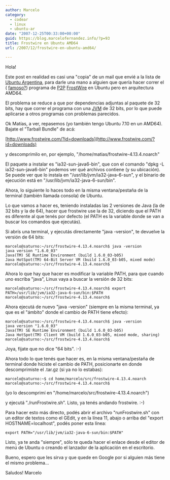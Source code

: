 ```yaml
---
author: Marcelo
category:
  - codear
  - linux
  - ubuntu-ar
date: "2007-12-25T00:33:00+00:00"
guid: https://blog.marcelofernandez.info/?p=93
title: Frostwire en Ubuntu AMD64
url: /2007/12/frostwire-en-ubuntu-amd64/

---
```

Hola!

Este post en realidad es casi una "copia" de un mail que envié a la lista de [Ubuntu Argentina](http://ubuntu-ar.org/), para darle una mano a alguien que quería hacer correr el ( [famoso?](http://www.frostwire.com/blog/?p=40)) programa de [P2P](http://es.wikipedia.org/wiki/P2P) [FrostWire](http://www.frostwire.com/) en Ubuntu pero en arquitectura AMD64.

El problema se reduce a que por dependencias adjuntas al paquete de 32 bits, hay que correr el programa con una [JVM](http://es.wikipedia.org/wiki/JVM) de 32 bits, por lo que puede aplicarse a otros programas con problemas parecidos.

Ok Matías, a ver, repasemos (yo también tengo Ubuntu 7.10 en un AMD64). Bajate el "Tarball Bundle" de acá:

[http://www.frostwire.com/?id=downloads](http://www.frostwire.com/?id=downloads)

y descomprimilo en, por ejemplo, "/home/matias/frostwire-4.13.4.noarch"

El paquete a instalar es "ia32-sun-java6-bin", que con el comando "dpkg -L ia32-sun-java6-bin" podemos ver qué archivos contiene (y su ubicación). Se puede ver que lo instala en "/usr/lib/jvm/ia32-java-6-sun", y el binario de ejecución está en "/usr/lib/jvm/ia32-java-6-sun/bin".

Ahora, lo siguiente lo haces todo en la misma ventana/pestaña de la terminal (también llamada consola) de Ubuntu.

Lo que vamos a hacer es, teniendo instaladas las 2 versiones de Java (la de 32 bits y la de 64), hacer que frostwire use la de 32, diciendo que el PATH es diferente al que tenés por defecto (el PATH es la variable donde se van a buscar los comandos que ejecutás).

Si abrís una terminal, y ejecutás directamente "java -version", te devuelve la versión de 64 bits:

```
marcelo@saturno:~/src/frostwire-4.13.4.noarch$ java -version
java version "1.6.0_03"
Java(TM) SE Runtime Environment (build 1.6.0_03-b05)
Java HotSpot(TM) 64-Bit Server VM (build 1.6.0_03-b05, mixed mode)
marcelo@saturno:~/src/frostwire-4.13.4.noarch$
```

Ahora lo que hay que hacer es modificar la variable PATH, para que cuando uno escriba "java", Linux vaya a buscar la versión de 32 bits:

```
marcelo@saturno:~/src/frostwire-4.13.4.noarch$ export PATH=/usr/lib/jvm/ia32-java-6-sun/bin:$PATH
marcelo@saturno:~/src/frostwire-4.13.4.noarch$
```

Ahora ejecutá de nuevo "java -version" (siempre en la misma terminal, ya que es el "ámbito" donde el cambio de PATH tiene efecto):

```
marcelo@saturno:~/src/frostwire-4.13.4.noarch$ java -version
java version "1.6.0_03"
Java(TM) SE Runtime Environment (build 1.6.0_03-b05)
Java HotSpot(TM) Client VM (build 1.6.0_03-b05, mixed mode, sharing)
marcelo@saturno:~/src/frostwire-4.13.4.noarch$
```

Joya, fijate que no dice "64 bits". :-)

Ahora todo lo que tenés que hacer es, en la misma ventana/pestaña de terminal donde hiciste el cambio de PATH, posicionarte en donde descomprimiste el .tar.gz (si ya no lo estabas):

```
marcelo@saturno:~$ cd home/marcelo/src/frostwire-4.13.4.noarch
marcelo@saturno:~/src/frostwire-4.13.4.noarch$
```

(yo lo descomprimí en "/home/marcelo/src/frostwire-4.13.4.noarch")

y ejecutá "./runFrostwire.sh". Listo, ya tenés andando frostwire. :-)

Para hacer esto más directo, podés abrir el archivo "runFrostwire.sh" con un editor de textos como el GEdit, y en la línea 11, abajo o arriba del "export HOSTNAME=localhost", podés poner esta línea:

```
export PATH="/usr/lib/jvm/ia32-java-6-sun/bin:$PATH"
```

Listo, ya te anda "siempre", sólo te queda hacer el enlace desde el editor de menú de Ubuntu o creando el lanzador de la aplicación en el escritorio.

Bueno, espero que les sirva y que quede en Google por si alguien más tiene el mismo problema...

Saludos!
Marcelo
